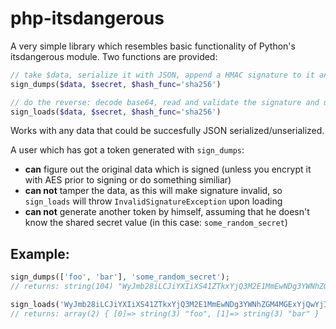 # php-itsdangerous
A very simple library which resembles basic functionality of Python's itsdangerous module. Two functions are provided:

```php
// take $data, serialize it with JSON, append a HMAC signature to it and finally base64-encode it
sign_dumps($data, $secret, $hash_func='sha256')

// do the reverse: decode base64, read and validate the signature and unserialize JSON-encoded data
sign_loads($data, $secret, $hash_func='sha256')
```

Works with any data that could be succesfully JSON serialized/unserialized.

A user which has got a token generated with `sign_dumps`:
* **can** figure out the original data which is signed (unless you encrypt it with AES prior to signing or do something similiar)
* **can not** tamper the data, as this will make signature invalid, so `sign_loads` will throw `InvalidSignatureException` upon loading
* **can not** generate another token by himself, assuming that he doesn't know the shared secret value (in this case: `some_random_secret`)

## Example:
```php
sign_dumps(['foo', 'bar'], 'some_random_secret');
// returns: string(104) "WyJmb28iLCJiYXIiXS41ZTkxYjQ3M2E1MmEwNDg3YWNhZGM4MGExYjQwYjIwNDM4NThjODg2NjI3ZDNiODM5OTIzN2E4ZTM1ZGM2ZmIy"

sign_loads('WyJmb28iLCJiYXIiXS41ZTkxYjQ3M2E1MmEwNDg3YWNhZGM4MGExYjQwYjIwNDM4NThjODg2NjI3ZDNiODM5OTIzN2E4ZTM1ZGM2ZmIy', 'some_random_secret');
// returns: array(2) { [0]=> string(3) "foo", [1]=> string(3) "bar" }
```
